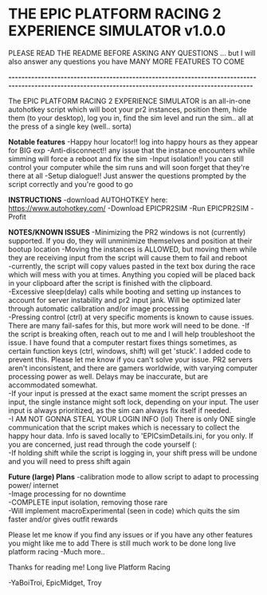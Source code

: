 # THE EPIC PLATFORM RACING 2 EXPERIENCE SIMULATOR v1.0.0

PLEASE READ THE README BEFORE ASKING ANY QUESTIONS
... but I will also answer any questions you have
MANY MORE FEATURES TO COME

**-------------------------------------------------------------------------------------------------------------------------------------------------------**

The EPIC PLATFORM RACING 2 EXPERIENCE SIMULATOR is an all-in-one autohotkey
script which will boot your pr2 instances, position them, hide them (to your
desktop), log you in, find the sim level and run the sim.. all at the press
of a single key (well.. sorta)
  
**Notable features**
-Happy hour locator!! log into happy hours as they appear for BIG exp
-Anti-disconnect!! any issue that the instance encounters while simming will 
force a reboot and fix the sim
-Input isolation!! you can still control your computer
while the sim runs and will soon forget that they're there at all
-Setup dialogue!! Just answer the questions prompted by the script correctly
and you're good to go
  
**INSTRUCTIONS**
-download AUTOHOTKEY here: https://www.autohotkey.com/
-Download EPICPR2SIM
-Run EPICPR2SIM
-Profit
  
**NOTES/KNOWN ISSUES**
-Minimizing the PR2 windows is not (currently) supported.
If you do, they will unminimize themselves and position at their bootup location
-Moving the instances is ALLOWED, but moving them while they are receiving input
from the script will cause them to fail and reboot  
-currently, the script will copy values pasted in the text box during the
race which will mess with you at times. Anything you copied will be placed back
in your clipboard after the script is finished with the clipboard.  
-Excessive sleep(delay) calls while booting and setting up instances to
account for server instability and pr2 input jank. Will be optimized later
through automatic calibration and/or image processing  
-Pressing control (ctrl) at very specific moments is known to cause issues.
There are many fail-safes for this, but more work will need to be done.
-If the script is breaking often, reach out to me and I will help troubleshoot
the issue. I have found that a computer restart fixes things sometimes, as
certain function keys (ctrl, windows, shift) will get 'stuck'. I added code
to prevent this. Please let me know if you can't solve your issue. PR2
servers aren't inconsistent, and there are gamers worldwide, with varying 
computer processing power as well. Delays may be inaccurate, but are accommodated
somewhat.   
-If your input is pressed at the exact same moment the script presses an input,
the single instance might soft lock, depending on your input. The user input
is always prioritized, as the sim can always fix itself if needed.  
-I AM NOT GONNA STEAL YOUR LOGIN INFO (lol) There is only ONE single 
communication that the script makes which is necessary to collect the happy 
hour data. Info is saved locally to 'EPICsimDetails.ini, for you only.
If you are concerned, just read through the code yourself (:  
-If holding shift while the script is logging in, your shift press will be
undone and you will need to press shift again

  
**Future (large) Plans**
-calibration mode to allow script to adapt to processing power/ internet  
-Image processing for no downtime  
-COMPLETE input isolation, removing those rare  
-Will implement macroExperimental (seen in code) which quits the sim faster and/or gives outfit rewards
  
Please let me know if you find any issues or if you have any other features
you might like me to add There is still much work to be done
long live platform racing
-Much more..


Thanks for reading me! Long live Platform Racing  
  
-YaBoiTroi, EpicMidget, Troy
